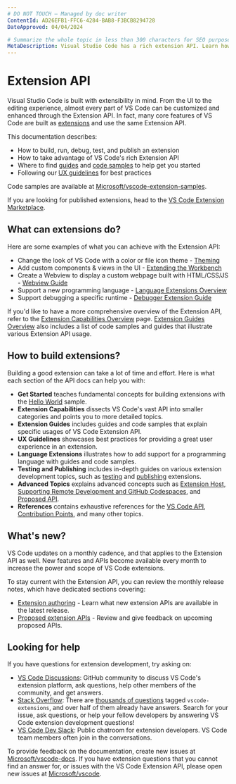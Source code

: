 ```yaml
---
# DO NOT TOUCH — Managed by doc writer
ContentId: AD26EFB1-FFC6-4284-BAB8-F3BCB8294728
DateApproved: 04/04/2024

# Summarize the whole topic in less than 300 characters for SEO purpose
MetaDescription: Visual Studio Code has a rich extension API. Learn how to create your own extensions for VS Code.
---
```


# Extension API

Visual Studio Code is built with extensibility in mind. From the UI to the editing experience, almost every part of VS Code can be customized and enhanced through the Extension API. In fact, many core features of VS Code are built as [extensions](https://github.com/microsoft/vscode/tree/main/extensions) and use the same Extension API.

This documentation describes:

* How to build, run, debug, test, and publish an extension
* How to take advantage of VS Code's rich Extension API
* Where to find [guides](https://code.visualstudio.com/api/extension-guides/overview) and [code samples](https://github.com/microsoft/vscode-extension-samples) to help get you started
* Following our [UX guidelines](/api/ux-guidelines/overview) for best practices

Code samples are available at [Microsoft/vscode-extension-samples](https://github.com/microsoft/vscode-extension-samples).

If you are looking for published extensions, head to the [VS Code Extension Marketplace](https://marketplace.visualstudio.com/vscode).

## What can extensions do?

Here are some examples of what you can achieve with the Extension API:

* Change the look of VS Code with a color or file icon theme - [Theming](/api/extension-capabilities/theming)
* Add custom components & views in the UI - [Extending the Workbench](/api/extension-capabilities/extending-workbench)
* Create a Webview to display a custom webpage built with HTML/CSS/JS - [Webview Guide](/api/extension-guides/webview)
* Support a new programming language - [Language Extensions Overview](/api/language-extensions/overview)
* Support debugging a specific runtime - [Debugger Extension Guide](/api/extension-guides/debugger-extension)

If you'd like to have a more comprehensive overview of the Extension API, refer to the [Extension Capabilities Overview](/api/extension-capabilities/overview) page. [Extension Guides Overview](/api/extension-guides/overview) also includes a list of code samples and guides that illustrate various Extension API usage.

## How to build extensions?

Building a good extension can take a lot of time and effort. Here is what each section of the API docs can help you with:

* **Get Started** teaches fundamental concepts for building extensions with the [Hello World](https://github.com/microsoft/vscode-extension-samples/tree/main/helloworld-sample) sample.
* **Extension Capabilities** dissects VS Code's vast API into smaller categories and points you to more detailed topics.
* **Extension Guides** includes guides and code samples that explain specific usages of VS Code Extension API.
* **UX Guidelines** showcases best practices for providing a great user experience in an extension.
* **Language Extensions** illustrates how to add support for a programming language with guides and code samples.
* **Testing and Publishing** includes in-depth guides on various extension development topics, such as [testing](/api/working-with-extensions/testing-extension) and [publishing](/api/working-with-extensions/publishing-extension) extensions.
* **Advanced Topics** explains advanced concepts such as [Extension Host](/api/advanced-topics/extension-host), [Supporting Remote Development and GitHub Codespaces](/api/advanced-topics/remote-extensions), and [Proposed API](/api/advanced-topics/using-proposed-api).
* **References** contains exhaustive references for the [VS Code API](/api/references/vscode-api), [Contribution Points](/api/references/contribution-points), and many other topics.

## What's new?

VS Code updates on a monthly cadence, and that applies to the Extension API as well. New features and APIs become available every month to increase the power and scope of VS Code extensions.

To stay current with the Extension API, you can review the monthly release notes, which have dedicated sections covering:

* [Extension authoring](https://code.visualstudio.com/updates#_extension-authoring) - Learn what new extension APIs are available in the latest release.
* [Proposed extension APIs](https://code.visualstudio.com/updates#_proposed-extension-apis) - Review and give feedback on upcoming proposed APIs.

## Looking for help

If you have questions for extension development, try asking on:

* [VS Code Discussions](https://github.com/microsoft/vscode-discussions): GitHub community to discuss VS Code's extension platform, ask questions, help other members of the community, and get answers.
* [Stack Overflow](https://stackoverflow.com/questions/tagged/vscode-extensions): There are [thousands of questions](https://stackoverflow.com/questions/tagged/vscode-extensions) tagged `vscode-extensions`, and over half of them already have answers. Search for your issue, ask questions, or help your fellow developers by answering VS Code extension development questions!
* [VS Code Dev Slack](https://vscode-dev-community.slack.com): Public chatroom for extension developers. VS Code team members often join in the conversations.

To provide feedback on the documentation, create new issues at [Microsoft/vscode-docs](https://github.com/microsoft/vscode-docs/issues).
If you have extension questions that you cannot find an answer for, or issues with the VS Code Extension API, please open new issues at [Microsoft/vscode](https://github.com/microsoft/vscode/issues).
